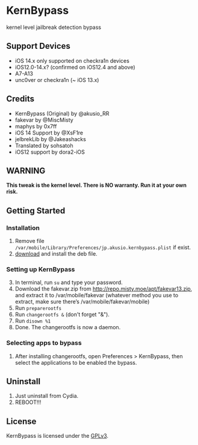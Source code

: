 # KernBypass
kernel level jailbreak detection bypass

## Support Devices
- iOS 14.x only supported on checkra1n devices
- iOS12.0-14.x? (confirmed on iOS12.4 and above)
- A7-A13
- unc0ver or checkra1n (~ iOS 13.x)

## Credits
- KernBypass (Original) by @akusio_RR
- fakevar by @MiscMisty
- maphys by 0x7ff
- iOS 14 Support by @XsF1re
- jelbrekLib by @Jakeashacks
- Translated by sohsatoh
- iOS12 support by dora2-iOS


## WARNING
**This tweak is the kernel level. There is NO warranty. Run it at your own risk.**

## Getting Started
### Installation
1. Remove file `/var/mobile/Library/Preferences/jp.akusio.kernbypass.plist` if exist.
2. [download](https://github.com/XsF1re/KernBypass-Public/releases) and install the deb file.
### Setting up KernBypass
3. In terminal, run `su` and type your password.
4. Download the fakevar.zip from http://repo.misty.moe/apt/fakevar13.zip, and extract it to /var/mobile/fakevar (whatever method you use to extract, make sure there’s /var/mobile/fakevar/mobile)
5. Run `preparerootfs`
6. Run `changerootfs &` (don't forget "&").
7. Run `disown %1`
8. Done. The changerootfs is now a daemon.

### Selecting apps to bypass
1. After installing changerootfs, open Preferences > KernBypass, then select the applications to be enabled the bypass.

## Uninstall
1. Just uninstall from Cydia.
2. REBOOT!!!

## License
KernBypass is licensed under the [GPLv3](LICENSE).
